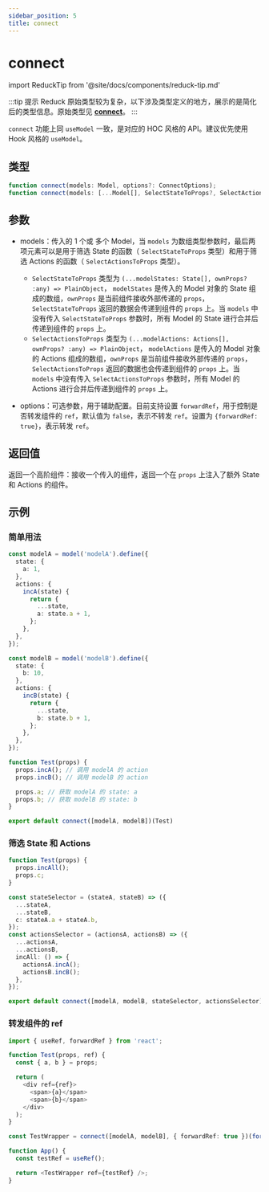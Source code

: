 ```yaml
---
sidebar_position: 5
title: connect
---
```


# connect

import ReduckTip from '@site/docs/components/reduck-tip.md'

<ReduckTip />

:::tip 提示
Reduck 原始类型较为复杂，以下涉及类型定义的地方，展示的是简化后的类型信息。原始类型见 [**connect**](https://github.com/modern-js-dev/reduck/blob/main/packages/react/src/connect.ts)。
:::

`connect` 功能上同 `useModel` 一致，是对应的 HOC 风格的 API。建议优先使用 Hook 风格的 `useModel`。


## 类型

```ts
function connect(models: Model, options?: ConnectOptions);
function connect(models: [...Model[], SelectStateToProps?, SelectActionsToProps?], options?: ConnectOptions)
```


## 参数
- models：传入的 1 个或 多个 Model，当 `models` 为数组类型参数时，最后两项元素可以是用于筛选 State 的函数（ `SelectStateToProps` 类型）和用于筛选 Actions 的函数（ `SelectActionsToProps` 类型）。
  - `SelectStateToProps` 类型为 `(...modelStates: State[], ownProps? :any) => PlainObject`， `modelStates` 是传入的 Model 对象的 State 组成的数组，`ownProps` 是当前组件接收外部传递的 `props`，`SelectStateToProps` 返回的数据会传递到组件的 `props` 上。当 `models` 中没有传入 `SelectStateToProps` 参数时，所有 Model 的 State 进行合并后传递到组件的 `props` 上。
  - `SelectActionsToProps` 类型为 `(...modelActions: Actions[], ownProps? :any) => PlainObject`， `modelActions` 是传入的 Model 对象的 Actions 组成的数组，`ownProps` 是当前组件接收外部传递的 `props`，`SelectActionsToProps` 返回的数据也会传递到组件的 `props` 上。当 `models` 中没有传入 `SelectActionsToProps` 参数时，所有 Model 的 Actions 进行合并后传递到组件的 `props` 上。

- options：可选参数，用于辅助配置。目前支持设置 `forwardRef`，用于控制是否转发组件的 `ref`，默认值为 `false`，表示不转发 `ref`。设置为 `{forwardRef: true}`，表示转发 `ref`。


## 返回值

返回一个高阶组件：接收一个传入的组件，返回一个在 `props` 上注入了额外 State 和 Actions 的组件。

## 示例

### 简单用法

```ts
const modelA = model('modelA').define({
  state: {
    a: 1,
  },
  actions: {
    incA(state) {
      return {
        ...state,
        a: state.a + 1,
      };
    },
  },
});

const modelB = model('modelB').define({
  state: {
    b: 10,
  },
  actions: {
    incB(state) {
      return {
        ...state,
        b: state.b + 1,
      };
    },
  },
});

function Test(props) {
  props.incA(); // 调用 modelA 的 action
  props.incB(); // 调用 modelB 的 action

  props.a; // 获取 modelA 的 state: a
  props.b; // 获取 modelB 的 state: b
}

export default connect([modelA, modelB])(Test)
```

### 筛选 State 和 Actions

```ts
function Test(props) {
  props.incAll();
  props.c;
}

const stateSelector = (stateA, stateB) => ({
  ...stateA,
  ...stateB,
  c: stateA.a + stateA.b,
});
const actionsSelector = (actionsA, actionsB) => ({
  ...actionsA,
  ...actionsB,
  incAll: () => {
    actionsA.incA();
    actionsB.incB();
  },
});

export default connect([modelA, modelB, stateSelector, actionsSelector])(Test);
```

### 转发组件的 ref

```ts
import { useRef, forwardRef } from 'react';

function Test(props, ref) {
  const { a, b } = props;

  return (
    <div ref={ref}>
      <span>{a}</span>
      <span>{b}</span>
    </div>
  );
}

const TestWrapper = connect([modelA, modelB], { forwardRef: true })(forwardRef(Test));

function App() {
  const testRef = useRef();

  return <TestWrapper ref={testRef} />;
}
```
